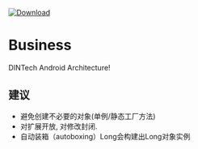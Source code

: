 [ ![Download](https://api.bintray.com/packages/meikoz/dintech/bleep/images/download.svg?version=1.1.6) ](https://bintray.com/meikoz/dintech/bleep/1.1.6/link)

# Business
DINTech Android Architecture!


## 建议
- 避免创建不必要的对象(单例/静态工厂方法)
- 对扩展开放, 对修改封闭.
- 自动装箱（autoboxing）Long会构建出Long对象实例

